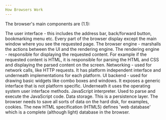 ```yaml
---
How Browsers Work
---
```

The browser's main components are (1.1): 

The user interface - this includes the address bar, back/forward button, bookmarking menu etc. Every part of the browser display except the main window where you see the requested page.
The browser engine - marshalls the actions between the UI and the rendering engine.
The rendering engine - responsible for displaying the requested content. For example if the requested content is HTML, it is responsible for parsing the HTML and CSS and displaying the parsed content on the screen.
Networking - used for network calls, like HTTP requests. It has platform independent interface and underneath implementations for each platform.
UI backend - used for drawing basic widgets like combo boxes and windows. It exposes a generic interface that is not platform specific. Underneath it uses the operating system user interface methods.
JavaScript interpreter. Used to parse and execute the JavaScript code.
Data storage. This is a persistence layer. The browser needs to save all sorts of data on the hard disk, for examples, cookies. The new HTML specification (HTML5) defines 'web database' which is a complete (although light) database in the browser.






